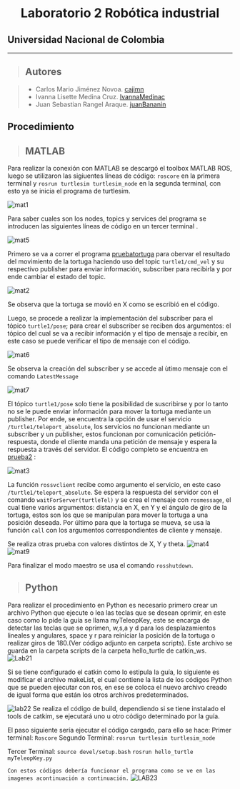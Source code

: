 <h1 align="center"> Laboratorio 2 Robótica industrial </h1>

## Universidad Nacional de Colombia
-------------------------------------------------------------
> ## Autores

  > - Carlos Mario Jiménez Novoa. [cajimn](https://github.com/cajimn)
  > - Ivanna Lisette Medina Cruz. [IvannaMedinac](https://github.com/IvannaMedinaC)
  > - Juan Sebastian Rangel Araque. [juanBananin](https://github.com/juanBananin)


## Procedimiento

> ## MATLAB

Para realizar la conexión con MATLAB se descargó el toolbox MATLAB ROS, luego se utilizaron las sigiuentes líneas de código: `roscore` en la primera terminal y `rosrun turtlesim turtlesim_node` en la segunda terminal, con esto ya se inicia el programa de turtlesim. 

![mat1](https://user-images.githubusercontent.com/51938754/191159316-b83342ee-dd84-4bd4-90d6-4a18f8050d39.png)


Para saber cuales son los nodes, topics y services del programa se introducen las siguientes líneas de código en un tercer terminal .


![mat5](https://user-images.githubusercontent.com/51938754/191159503-aa21de05-656b-44d0-a76c-2ba889d03193.png)

Primero se va a correr el programa [pruebatortuga](scripts/pruebatortuga.m) para obervar el resultado del movimiento de la tortuga haciendo uso del topic `turtle1/cmd_vel` y su respectivo publisher para enviar información, subscriber para recibirla y por ende cambiar el estado del topic.

![mat2](https://user-images.githubusercontent.com/51938754/191160162-ba412058-6894-47cb-995d-ac61213d503c.png)

Se observa que la tortuga se movió en X como se escribió en el código.

Luego, se procede a realizar la implementación del subscriber para el tópico `turtle1/pose`; para crear el subscriber se reciben dos argumentos: el tópico del cual se va a recibir información y el tipo de mensaje a recibir, en este caso se puede verificar el tipo de mensaje con el código.


![mat6](https://user-images.githubusercontent.com/51938754/191161123-b324b6dd-780c-4a07-8e67-0fa56981cceb.png)

Se observa la creación del subscriber y se accede al ùtimo mensaje con el comando `LatestMessage`

![mat7](https://user-images.githubusercontent.com/51938754/191161652-140778c3-5e53-4214-9584-b28b71f4dbed.png)

El tópico `turtle1/pose` solo tiene la posibilidad de suscribirse y por lo tanto no se le puede enviar información para mover la tortuga mediante un publisher. Por ende, se encuentra la opción de usar el servicio `/turtle1/teleport_absolute`, los servicios no funcionan mediante un subscriber y un publisher, estos funcionan por comunicación petición-respuesta, donde el cliente manda una petición de mensaje y espera la respuesta a través del servidor. 
El código completo se encuentra en [prueba2](scripts/prueba2.m) :

![mat3](https://user-images.githubusercontent.com/51938754/191162621-5d9412f9-5b0c-4b62-9c26-a7d61022b4e7.png)

La función `rossvclient` recibe como argumento el servicio, en este caso `/turtle1/teleport_absolute`. Se espera la respuesta del servidor con el comando `waitForServer(turtleTel)` y se crea el mensaje con `rosmessage`, el cual tiene varios argumentos: distancia en X, en Y y el ángulo de giro de la tortuga, estos son los que se manipulan para mover la tortuga a una posición deseada. Por último para que la tortuga se mueva, se usa la función `call` con los argumentos correspondientes de cliente y mensaje.

Se realiza otras prueba con valores distintos de X, Y y theta.
![mat4](https://user-images.githubusercontent.com/51938754/191163516-4f21a09c-a2ba-40ee-9afb-7b415092e7a5.png)
![mat9](https://user-images.githubusercontent.com/51938754/191165817-4fb8efaf-7625-448a-8c2a-1b3981ac5d6d.png)

Para finalizar el modo maestro se usa el comando `rosshutdown`.
> ## Python 
Para realizar el procedimiento en Python es necesario primero crear un archivo Python que ejecute o lea las teclas que se desean oprimir, en este caso como lo pide la guía se llama myTeleopKey, este se encarga de detectar las teclas que se oprimen, w,s,a y d para los desplazamientos lineales y angulares, space y r para reiniciar la posición de la tortuga o realizar giros de 180.(Ver código adjunto en carpeta scripts). Este archivo se guarda en la carpeta scripts de la carpeta hello_turtle de catkin_ws. 
![Lab21](https://user-images.githubusercontent.com/52113892/191166139-914db828-5a7a-4d1d-b2a9-68707c41847b.png)

Si se tiene configurado el catkin como lo estipula la guía, lo siguiente es modificar el archivo makeList, el cual contiene la lista de los códigos Python que se pueden ejecutar con ros, en ese se coloca el nuevo archivo creado de igual forma que están los otros archivos predeterminados. 


![lab22](https://user-images.githubusercontent.com/52113892/191166248-a68ba035-bab4-4506-a76e-23309a25d159.png)
Se realiza el código de build, dependiendo si se tiene instalado el tools de catkim, se ejecutará uno u otro código determinado por la guía. 

El paso siguiente sería ejecutar el código cargado, para ello se hace:
Primer terminal:
`Roscore`
Segundo Terminal:
`rosrun turtlesim turtlesim_node`

Tercer Terminal:
`source devel/setup.bash`
`rosrun hello_turtle myTeleopKey.py`

`Con estos códigos debería funcionar el programa como se ve en las imagenes acontinuación a continuación.`
![LAB23](https://user-images.githubusercontent.com/52113892/191166960-2a3d86ea-3f3c-4a2d-a2ad-f4fe1e1c1672.png)
